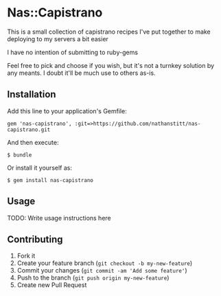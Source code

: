 # Nas::Capistrano

This is a small collection of capistrano recipes I've put together to
make deploying to my servers a bit easier

I have no intention of submitting to ruby-gems

Feel free to pick and choose if you wish, but it's not a turnkey
solution by any meants.  I doubt it'll be much use to others as-is.


## Installation

Add this line to your application's Gemfile:

    gem 'nas-capistrano', :git=>https://github.com/nathanstitt/nas-capistrano.git

And then execute:

    $ bundle

Or install it yourself as:

    $ gem install nas-capistrano

## Usage

TODO: Write usage instructions here

## Contributing

1. Fork it
2. Create your feature branch (`git checkout -b my-new-feature`)
3. Commit your changes (`git commit -am 'Add some feature'`)
4. Push to the branch (`git push origin my-new-feature`)
5. Create new Pull Request
